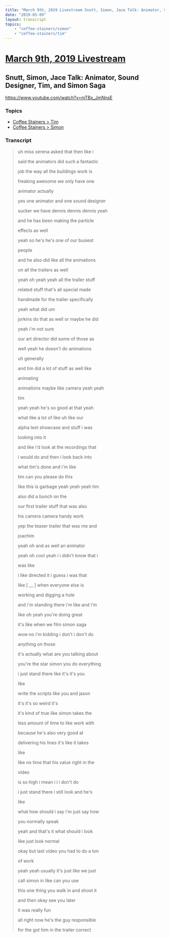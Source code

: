 ```yaml
---
title: "March 9th, 2019 Livestream Snutt, Simon, Jace Talk: Animator, Sound Designer, Tim, and Simon Saga"
date: "2019-03-09"
layout: transcript
topics:
    - "coffee-stainers/simon"
    - "coffee-stainers/tim"
---
```

# [March 9th, 2019 Livestream](../2019-03-09.md)
## Snutt, Simon, Jace Talk: Animator, Sound Designer, Tim, and Simon Saga
https://www.youtube.com/watch?v=mTBx_JmNnsE

### Topics
* [Coffee Stainers > Tim](../topics/coffee-stainers/tim.md)
* [Coffee Stainers > Simon](../topics/coffee-stainers/simon.md)

### Transcript

> uh miss serena asked that then like i
> 
> said the animators did such a fantastic
> 
> job the way all the buildings work is
> 
> freaking awesome we only have one
> 
> animator actually
> 
> yes one animator and one sound designer
> 
> sucker we have dennis dennis dennis yeah
> 
> and he has been making the particle
> 
> effects as well
> 
> yeah so he's he's one of our busiest
> 
> people
> 
> and he also did like all the animations
> 
> on all the trailers as well
> 
> yeah oh yeah yeah all the trailer stuff
> 
> related stuff that's all special made
> 
> handmade for the trailer specifically
> 
> yeah what did um
> 
> jorkins do that as well or maybe he did
> 
> yeah i'm not sure
> 
> our art director did some of those as
> 
> well yeah he doesn't do animations
> 
> uh generally
> 
> and tim did a lot of stuff as well like
> 
> animating
> 
> animations maybe like camera yeah yeah
> 
> tim
> 
> yeah yeah he's so good at that yeah
> 
> what like a lot of like uh like our
> 
> alpha test showcase and stuff i was
> 
> looking into it
> 
> and like i'd look at the recordings that
> 
> i would do and then i look back into
> 
> what tim's done and i'm like
> 
> tim can you please do this
> 
> like this is garbage yeah yeah yeah tim
> 
> also did a bunch on the
> 
> our first trailer stuff that was also
> 
> his camera camera handy work
> 
> yep the teaser trailer that was me and
> 
> joachim
> 
> yeah oh and as well an animator
> 
> yeah oh cool yeah i i didn't know that i
> 
> was like
> 
> i like directed it i guess i was that
> 
> like [ __ ] when everyone else is
> 
> working and digging a hole
> 
> and i'm standing there i'm like and i'm
> 
> like oh yeah you're doing great
> 
> it's like when we film simon saga
> 
> wow no i'm kidding i don't i don't do
> 
> anything on those
> 
> it's actually what are you talking about
> 
> you're the star simon you do everything
> 
> i just stand there like it's it's you
> 
> like
> 
> write the scripts like you and jason
> 
> it's it's so weird it's
> 
> it's kind of true like simon takes the
> 
> less amount of time to like work with
> 
> because he's also very good at
> 
> delivering his lines it's like it takes
> 
> like
> 
> like no time that his value right in the
> 
> video
> 
> is so high i mean i i i don't do
> 
> i just stand there i still look and he's
> 
> like
> 
> what how should i say i'm just say how
> 
> you normally speak
> 
> yeah and that's it what should i look
> 
> like just look normal
> 
> okay but last video you had to do a ton
> 
> of work
> 
> yeah yeah usually it's just like we just
> 
> call simon in like can you use
> 
> this one thing you walk in and shoot it
> 
> and then okay see you later
> 
> it was really fun
> 
> all right now he's the guy responsible
> 
> for the got him in the trailer correct
> 
